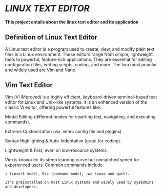 # *LINUX TEXT EDITOR*
 **This project entails about the linux text editor and its application**

 ## Definition of Linux Text Editor
   A Linux text editor is a program used to create, view, and modify plain text files in a Linux environment. These editors range from simple, lightweight tools to powerful, feature-rich applications. They are essential for editing configuration files, writing scripts, coding, and more. The two most popular and widely used are Vim and Nano.

## Vim Text Editor
   Vim (Vi IMproved) is a highly efficient, keyboard-driven terminal-based text editor for Linux and Unix-like systems. It is an enhanced version of the classic Vi editor, offering powerful features like:

   Modal Editing (different modes for inserting text, navigating, and executing commands).

   Extreme Customization (via .vimrc config file and plugins).

   Syntax Highlighting & Auto-Indentation (great for coding).

   Lightweight & Fast, even on low-resource systems.

   Vim is known for its steep learning curve but unmatched speed for experienced users. Common commands include:

    i (insert mode), Esc (command mode), :wq (save and quit).

    It’s preinstalled on most Linux systems and widely used by sysadmins and developers.